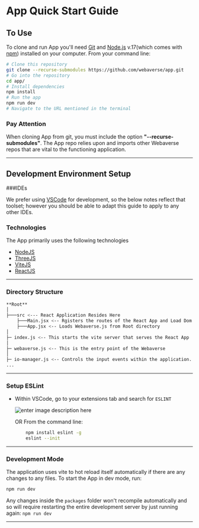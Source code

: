 # App Quick Start Guide

## To Use

To clone and run App you'll need [Git](https://git-scm.com) and [Node.js](https://nodejs.org/en/download/) v.17(which comes with [npm](http://npmjs.com)) installed on your computer. From your command line:

```bash
# Clone this repository
git clone --recurse-submodules https://github.com/webaverse/app.git
# Go into the repository
cd app/
# Install dependencies
npm install
# Run the app
npm run dev
# Navigate to the URL mentioned in the terminal

```
### Pay Attention
When cloning App from git, you must include the option **"--recurse-submodules"**. The App repo relies upon and imports other Webaverse repos that are vital to the functioning application.


---

## Development Environment Setup

###IDEs

We prefer using [VSCode](https://code.visualstudio.com/download) for development, so the below notes reflect that toolset; however you should be able to adapt this guide to apply to any other IDEs.




### Technologies

The App primarily uses the following technologies

* [NodeJS](https://nodejs.org/)
* [ThreeJS](https://threejs.org/)
* [ViteJS](https://vitejs.dev/)
* [ReactJS](https://reactjs.org/)

---

### Directory Structure

```bash
**Root**
│
├───src <--- React Application Resides Here
	├───Main.jsx <-- Rgisters the routes of the React App and Load Dom
	├───App.jsx <-- Loads Webaverse.js from Root directory
│
├─ index.js <-- This starts the vite server that serves the React App
│
├─ webaverse.js <-- This is the entry point of the Webaverse
│
├─ io-manager.js <-- Controls the input events within the application.
...
```

---

### Setup ESLint

* Within VSCode, go to your extensions tab and search for `ESLINT`

	![enter image description here](/img/VSCodeESLintSetup.png)

	OR From the command line:

	```bash
		npm install eslint -g
		eslint --init
	```

---

### Development Mode

The application uses vite to hot reload itself automatically if there are any changes to any files. To start the App in dev mode, run:

```bash
npm run dev
```

Any changes inside the `packages` folder won't recompile automatically and so will require restarting the entire development server by just running again: `npm run dev`


---


